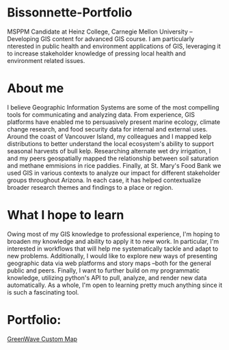 # Bissonnette-Portfolio

MSPPM Candidate at Heinz College, Carnegie Mellon University – Developing GIS content for advanced GIS course. I am particularly nterested in public health and environment applications of GIS, leveraging it to increase stakeholder knowledge of pressing local health and environment related issues. 

# About me

I believe Geographic Information Systems are some of the most compelling tools for communicating and analyzing data. From experience, GIS platforms have enabled me to persuasively present marine ecology, climate change research, and food security data for internal and external uses. Around the coast of Vancouver Island, my colleagues and I mapped kelp distributions to better understand the local ecosystem's ability to support seasonal harvests of bull kelp. Researching alternate wet dry irrigation, I and my peers geospatially mapped the relationship between soil saturation and methane emmisions in rice paddies. Finally, at St. Mary's Food Bank we used GIS in various contexts to analyze our impact for different stakeholder groups throughout Arizona. In each case, it has helped contextualize broader research themes and findings to a place or region.

# What I hope to learn

Owing most of my GIS knowledge to professional experience, I'm hoping to broaden my knowledge and ability to apply it to new work. In particular, I'm interested in workflows that will help me systematically tackle and adapt to new problems. Additionally, I would like to explore new ways of presenting geographic data via web platforms and story maps –both for the general public and peers. Finally, I want to further build on my programmatic knowledge, utilizing python's API to pull, analyze, and render new data automatically. As a whole, I'm open to learning pretty much anything since it is such a fascinating tool.

# Portfolio:

<a href="https://jada-johnson.github.io/Bissonnette-Portfolio/GreenWaveCustomMap.md">GreenWave Custom Map</a>
        
